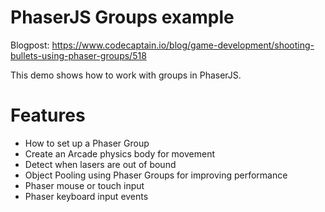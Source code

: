 # PhaserJS Groups example

Blogpost: https://www.codecaptain.io/blog/game-development/shooting-bullets-using-phaser-groups/518

This demo shows how to work with groups in PhaserJS.

# Features

- How to set up a Phaser Group
- Create an Arcade physics body for movement
- Detect when lasers are out of bound
- Object Pooling using Phaser Groups for improving performance
- Phaser mouse or touch input
- Phaser keyboard input events
